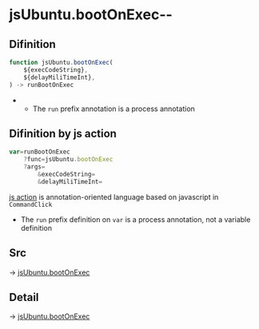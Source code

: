 # jsUbuntu.bootOnExec--

## Difinition

```js.js
function jsUbuntu.bootOnExec(
	${execCodeString},
	${delayMiliTimeInt},
) -> runBootOnExec
```

- - The `run` prefix annotation is a process annotation


## Difinition by js action

```js.js
var=runBootOnExec
	?func=jsUbuntu.bootOnExec
	?args=
		&execCodeString=
		&delayMiliTimeInt=
```

[js action](#) is annotation-oriented language based on javascript in `CommandClick`

- The `run` prefix definition on `var` is a process annotation, not a variable definition

## Src

-> [jsUbuntu.bootOnExec](https://github.com/puutaro/CommandClick/blob/master/app/src/main/java/com/puutaro/commandclick/fragment_lib/terminal_fragment/js_interface/JsUbuntu.kt#L129)

## Detail

-> [jsUbuntu.bootOnExec](https://github.com/puutaro/CommandClick/blob/master/md/developer/js_interface/details/JsUbuntu/bootOnExec.md)
